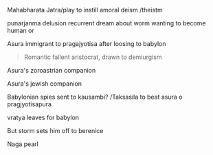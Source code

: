 

Mahabharata Jatra/play to instill amoral deism /theistm

punarjanma delusion recurrent dream about worm wanting to become human or 

Asura immigrant to pragajyotisa after loosing to babylon
> Romantic fallent aristocrat, drawn to demiurgism

Asura's zoroastrian companion

Asura's jewish companion

Babylonian spies sent to kausambi? /Taksasila to beat asura o pragjyotisapura


vratya leaves for babylon

But storm sets him off to berenice

Naga pearl
